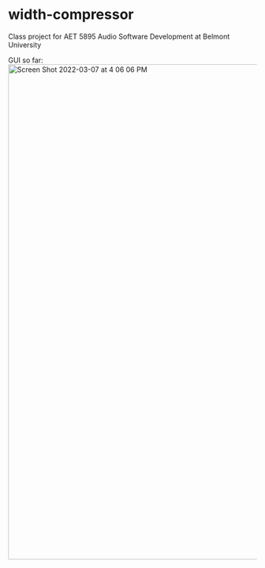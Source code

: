 # width-compressor
Class project for AET 5895 Audio Software Development at Belmont University

GUI so far:
<img width="1003" alt="Screen Shot 2022-03-07 at 4 06 06 PM" src="https://user-images.githubusercontent.com/46684656/157125875-81d26670-bee0-49ba-ab5b-7a45124696e7.png">
